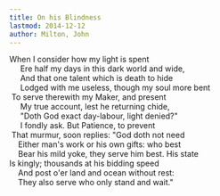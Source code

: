 ```yaml
---
title: On his Blindness
lastmod: 2014-12-12
author: Milton, John
---
```

When I consider how my light is spent  
&nbsp;&nbsp;&nbsp;&nbsp; Ere half my days in this dark world and wide,  
&nbsp;&nbsp;&nbsp;&nbsp; And that one talent which is death to hide  
&nbsp;&nbsp;&nbsp;&nbsp; Lodged with me useless, though my soul more bent  
&nbsp;To serve therewith my Maker, and present  
&nbsp;&nbsp;&nbsp;&nbsp; My true account, lest he returning chide,  
&nbsp;&nbsp;&nbsp;&nbsp; &quot;Doth God exact day-labour, light denied?&quot;  
&nbsp;&nbsp;&nbsp;&nbsp; I fondly ask. But Patience, to prevent  
&nbsp;That murmur, soon replies: &quot;God doth not need  
&nbsp;&nbsp;&nbsp; Either man's work or his own gifts: who best  
&nbsp;&nbsp;&nbsp; Bear his mild yoke, they serve him best. His state  
Is kingly; thousands at his bidding speed  
&nbsp;&nbsp;&nbsp; And post o'er land and ocean without rest:  
&nbsp;&nbsp;&nbsp; They also serve who only stand and wait.&quot;

